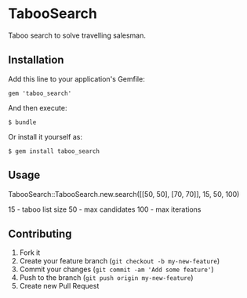 # TabooSearch

Taboo search to solve travelling salesman.

## Installation

Add this line to your application's Gemfile:

    gem 'taboo_search'

And then execute:

    $ bundle

Or install it yourself as:

    $ gem install taboo_search

## Usage

TabooSearch::TabooSearch.new.search([[50, 50], [70, 70]], 15, 50, 100)

15 - taboo list size
50 - max candidates
100 - max iterations

## Contributing

1. Fork it
2. Create your feature branch (`git checkout -b my-new-feature`)
3. Commit your changes (`git commit -am 'Add some feature'`)
4. Push to the branch (`git push origin my-new-feature`)
5. Create new Pull Request
